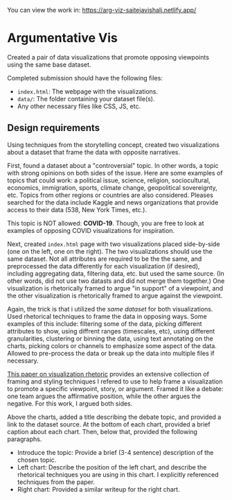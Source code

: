 You can view the work in: https://arg-viz-saitejavishalj.netlify.app/

# Argumentative Vis

Created a pair of data visualizations that promote opposing viewpoints using the same base dataset.

Completed submission should have the following files:
* `index.html`: The webpage with the visualizations.
* `data/`: The folder containing your dataset file(s).
* Any other necessary files like CSS, JS, etc.

## Design requirements

Using techniques from the storytelling concept, created two visualizations about a dataset that frame the data with opposite narratives.

First, found a dataset about a "controversial" topic. In other words, a topic with strong opinions on both sides of the issue. Here are some examples of topics that could work: a political issue, science, religion, sociocultural, economics, immigration, sports, climate change, geopolitical sovereignty, etc. Topics from other regions or countries are also considered. Pleases searched for the data include Kaggle and news organizations that provide access to their data (538, New York Times, etc.).

This topic is NOT allowed: **COVID-19**. Though, you are free to look at examples of opposing COVID visualizations for inspiration.

Next, created `index.html` page with two visualizations placed side-by-side (one on the left, one on the right). The two visualizations should use the same dataset. Not all attributes are required to be the the same, and preprocessed the data differently for each visualization (if desired), including aggregating data, filtering data, etc. but used the same source. (In other words, did not use two datasts and did not merge them together.) One visualization is rhetorically framed to argue "in support" of a viewpoint, and the other visualization is rhetorically framed to argue against the viewpoint.

Again, the trick is that i utilized the _same dataset_ for both visualizations. Used rhetorical techniques to frame the data in opposing ways. Some examples of this include: filtering some of the data, picking different attributes to show, using diffrent ranges (timescales, etc), using different granularities, clustering or binning the data, using text annotating on the charts, picking colors or channels to emphasize some aspect of the data. Allowed to pre-process the data or break up the data into multiple files if necessary. 

[This paper on visualization rhetoric](http://users.eecs.northwestern.edu/~jhullman/vis_rhetoric.pdf) provides an extensive collection of framing and styling techniques I refered to use to help frame a visualization to promote a specific viewpoint, story, or argument. Framed it like a debate: one team argues the affirmative position, while the other argues the negative. For this work, I argued both sides. 

Above the charts, added a title describing the debate topic, and provided a link to the dataset source. At the bottom of each chart, provided a brief caption about each chart. Then, below that, provided the following paragraphs.

* Introduce the topic: Provide a brief (3-4 sentence) description of the chosen topic.
* Left chart: Describe the position of the left chart, and describe the rhetorical techniques you are using in this chart. I explicitly referenced techniques from the paper.
* Right chart: Provided a similar writeup for the right chart.

